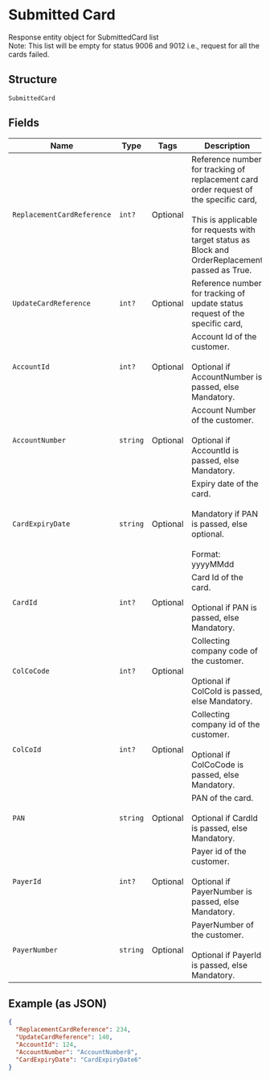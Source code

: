
# Submitted Card

Response entity object for SubmittedCard list <br/>Note: This list will be empty for status 9006 and 9012 i.e., request for all the cards failed.

## Structure

`SubmittedCard`

## Fields

| Name | Type | Tags | Description |
|  --- | --- | --- | --- |
| `ReplacementCardReference` | `int?` | Optional | Reference number for tracking of replacement card order request of the specific card,<br /><br>This is applicable for requests with target status as Block and OrderReplacement passed as True. |
| `UpdateCardReference` | `int?` | Optional | Reference number for tracking of update status request of the specific card, |
| `AccountId` | `int?` | Optional | Account Id of the customer.<br /><br>Optional if AccountNumber is passed, else Mandatory. |
| `AccountNumber` | `string` | Optional | Account Number of the customer.<br /><br>Optional if AccountId is passed, else Mandatory. |
| `CardExpiryDate` | `string` | Optional | Expiry date of the card.<br /><br>Mandatory if PAN is passed, else optional.<br /><br>Format: yyyyMMdd |
| `CardId` | `int?` | Optional | Card Id of the card.<br /><br>Optional if PAN is passed, else Mandatory. |
| `ColCoCode` | `int?` | Optional | Collecting company code of the customer. <br /><br>Optional if ColCoId is passed, else Mandatory.<br /> |
| `ColCoId` | `int?` | Optional | Collecting company id of the customer. <br /><br>Optional if ColCoCode is passed, else Mandatory.<br /> |
| `PAN` | `string` | Optional | PAN of the card.<br /><br>Optional if CardId is passed, else Mandatory.<br /> |
| `PayerId` | `int?` | Optional | Payer id of the customer.<br /><br>Optional if PayerNumber is passed, else Mandatory. |
| `PayerNumber` | `string` | Optional | PayerNumber of the customer.<br /><br>Optional if PayerId is passed, else Mandatory. |

## Example (as JSON)

```json
{
  "ReplacementCardReference": 234,
  "UpdateCardReference": 140,
  "AccountId": 124,
  "AccountNumber": "AccountNumber8",
  "CardExpiryDate": "CardExpiryDate6"
}
```

